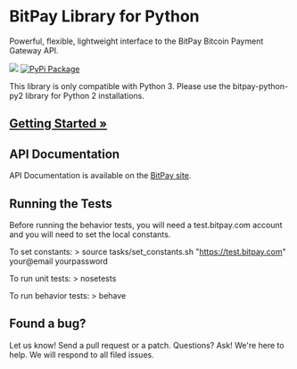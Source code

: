 # BitPay Library for Python 
Powerful, flexible, lightweight interface to the BitPay Bitcoin Payment Gateway API.

[![](https://travis-ci.org/bitpay/bitpay-python.svg?branch=master)](https://travis-ci.org/bitpay/bitpay-python) [![PyPi Package](https://pypip.in/version/bitpay/badge.svg)](https://pypi.python.org/pypi/bitpay/2.2.0)

This library is only compatible with Python 3. Please use the bitpay-python-py2 library for Python 2 installations.

## [Getting Started &raquo;](http://dev.bitpay.com/guides/python.html)

## API Documentation

API Documentation is available on the [BitPay site](https://bitpay.com/api).

## Running the Tests

Before running the behavior tests, you will need a test.bitpay.com account and you will need to set the local constants. 

To set constants:
    > source tasks/set_constants.sh "https://test.bitpay.com" your@email yourpassword

To run unit tests:
    > nosetests

To run behavior tests:
    > behave
    
## Found a bug?
Let us know! Send a pull request or a patch. Questions? Ask! We're here to help. We will respond to all filed issues.
